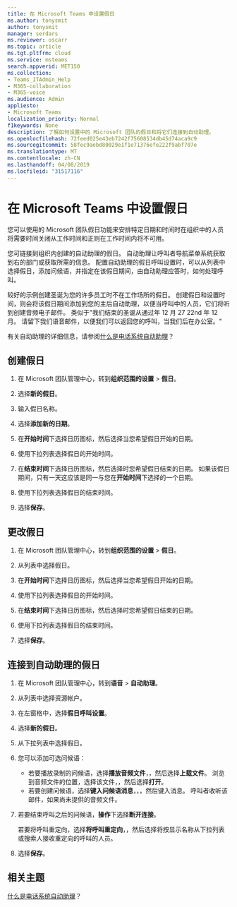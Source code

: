 ```yaml
---
title: 在 Microsoft Teams 中设置假日
ms.author: tonysmit
author: tonysmit
manager: serdars
ms.reviewer: oscarr
ms.topic: article
ms.tgt.pltfrm: cloud
ms.service: msteams
search.appverid: MET150
ms.collection:
- Teams_ITAdmin_Help
- M365-collaboration
- M365-voice
ms.audience: Admin
appliesto:
- Microsoft Teams
localization_priority: Normal
f1keywords: None
description: 了解如何设置中的 Microsoft 团队的假日和将它们连接到自动助理。
ms.openlocfilehash: 72feed025e43eb7242f75608534db45d74aca9c9
ms.sourcegitcommit: 58fec9aebd80029e1f1e71376efe222f9abf707e
ms.translationtype: MT
ms.contentlocale: zh-CN
ms.lasthandoff: 04/08/2019
ms.locfileid: "31517116"
---
```

# <a name="set-up-holidays-in-microsoft-teams"></a>在 Microsoft Teams 中设置假日

您可以使用的 Microsoft 团队假日功能来安排特定日期和时间时在组织中的人员将需要时间关闭从工作时间和正则在工作时间内将不可用。 

您可链接到组织内创建的自动助理的假日。 自动助理让呼叫者导航菜单系统获取到右的部门或获取所需的信息。 配置自动助理的假日呼叫设置时，可以从列表中选择假日，添加问候语，并指定在该假日期间，由自动助理应答时，如何处理呼叫。

较好的示例创建圣诞为您的许多员工时不在工作场所的假日。 创建假日和设置时间，则会将该假日期间添加到您的主后自动助理，以便当呼叫中的人员，它们将听到创建音频电子邮件。 类似于"我们结束的圣诞从通过年 12 月 27 22nd 年 12 月。 请留下我们语音邮件，以便我们可以返回您的呼叫，当我们后在办公室。"

有关自动助理的详细信息，请参阅[什么是电话系统自动助理](what-are-phone-system-auto-attendants.md)？  

## <a name="create-a-holiday"></a>创建假日

1. 在 Microsoft 团队管理中心，转到**组织范围的设置** > **假日**。

2. 选择**新的假日**。

3. 输入假日名称。

4. 选择**添加新的日期**。

5. 在**开始时间**下选择日历图标，然后选择当您希望假日开始的日期。

6. 使用下拉列表选择假日的开始时间。

7. 在**结束时间**下选择日历图标，然后选择时您希望假日结束的日期。 如果该假日期间，只有一天这应该是同一与您在**开始时间**下选择的一个日期。

8. 使用下拉列表选择假日的结束时间。

9. 选择**保存**。

## <a name="change-a-holiday"></a>更改假日

1. 在 Microsoft 团队管理中心，转到**组织范围的设置** > **假日**。

2. 从列表中选择假日。

3. 在**开始时间**下选择日历图标，然后选择当您希望假日开始的日期。

4. 使用下拉列表选择假日的开始时间。

5. 在**结束时间**下选择日历图标，然后选择时您希望假日结束的日期。 

6. 使用下拉列表选择假日的结束时间。

7. 选择**保存**。

## <a name="connect-a-holiday-to-an-auto-attendant"></a>连接到自动助理的假日

1. 在 Microsoft 团队管理中心，转到**语音** > **自动助理**。
2. 从列表中选择资源帐户。
3. 在左窗格中，选择**假日呼叫设置**。
4. 选择**新的假日**。
5. 从下拉列表中选择假日。
6. 您可以添加可选问候语：
    - 若要播放录制的问候语，选择**播放音频文件**，，然后选择**上载文件**。 浏览到音频文件的位置，选择该文件，，然后选择**打开**。
    - 若要创建问候语，选择**键入问候语消息**，，，然后键入消息。 呼叫者收听该邮件，如果尚未提供的音频文件。
7. 若要结束呼叫之后的问候语，**操作**下选择**断开连接**。 

    若要将呼叫重定向，选择**将呼叫重定向**，，然后选择将按显示名称从下拉列表或搜索人接收重定向的呼叫的人员。
8. 选择**保存**。

## <a name="related-topics"></a>相关主题

[什么是电话系统自动助理](what-are-phone-system-auto-attendants.md)？